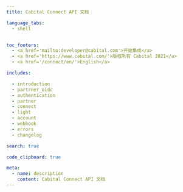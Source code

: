 ```yaml
---
title: Cabital Connect API 文档

language_tabs:
  - shell


toc_footers:
  - <a href='mailto:developer@cabital.com'>开始集成</a>
  - <a href='https://www.cabital.com/'>版权所有 Cabital 2021</a>
  - <a href='/connect/en/'>English</a>

includes:

  - introduction
  - partrner_oidc
  - authentication
  - partner
  - connect
  - light
  - account
  - webhook
  - errors
  - changelog

search: true

code_clipboard: true

meta:
  - name: description
    content: Cabital Connect API 文档
---
```


